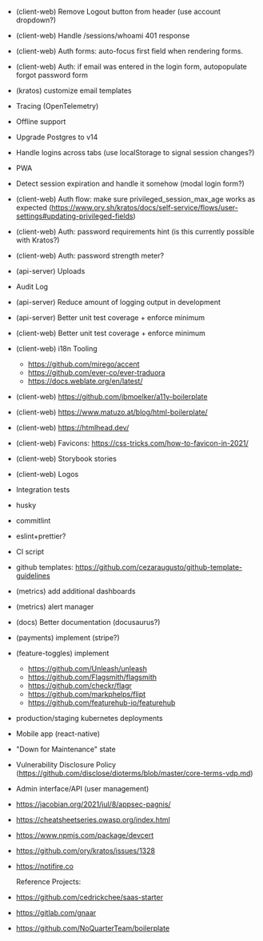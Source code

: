 - (client-web) Remove Logout button from header (use account dropdown?)
- (client-web) Handle /sessions/whoami 401 response
- (client-web) Auth forms: auto-focus first field when rendering forms.
- (client-web) Auth: if email was entered in the login form, autopopulate forgot password form
- (kratos) customize email templates
- Tracing (OpenTelemetry)
- Offline support
- Upgrade Postgres to v14
- Handle logins across tabs (use localStorage to signal session changes?)
- PWA
- Detect session expiration and handle it somehow (modal login form?)
- (client-web) Auth flow: make sure privileged_session_max_age works as expected (https://www.ory.sh/kratos/docs/self-service/flows/user-settings#updating-privileged-fields)
- (client-web) Auth: password requirements hint (is this currently possible with Kratos?)
- (client-web) Auth: password strength meter?
- (api-server) Uploads
- Audit Log
- (api-server) Reduce amount of logging output in development
- (api-server) Better unit test coverage + enforce minimum
- (client-web) Better unit test coverage + enforce minimum
- (client-web) i18n Tooling
  - https://github.com/mirego/accent
  - https://github.com/ever-co/ever-traduora
  - https://docs.weblate.org/en/latest/
- (client-web) https://github.com/jbmoelker/a11y-boilerplate
- (client-web) https://www.matuzo.at/blog/html-boilerplate/
- (client-web) https://htmlhead.dev/
- (client-web) Favicons: https://css-tricks.com/how-to-favicon-in-2021/
- (client-web) Storybook stories
- (client-web) Logos
- Integration tests
- husky
- commitlint
- eslint+prettier?
- CI script
- github templates: https://github.com/cezaraugusto/github-template-guidelines
- (metrics) add additional dashboards
- (metrics) alert manager
- (docs) Better documentation (docusaurus?)
- (payments) implement (stripe?)
- (feature-toggles) implement
  - https://github.com/Unleash/unleash
  - https://github.com/Flagsmith/flagsmith
  - https://github.com/checkr/flagr
  - https://github.com/markphelps/flipt
  - https://github.com/featurehub-io/featurehub
- production/staging kubernetes deployments
- Mobile app (react-native)
- "Down for Maintenance" state
- Vulnerability Disclosure Policy (https://github.com/disclose/dioterms/blob/master/core-terms-vdp.md)
- Admin interface/API (user management)
- https://jacobian.org/2021/jul/8/appsec-pagnis/
- https://cheatsheetseries.owasp.org/index.html
- https://www.npmjs.com/package/devcert
- https://github.com/ory/kratos/issues/1328
- https://notifire.co

  Reference Projects:

- https://github.com/cedrickchee/saas-starter
- https://gitlab.com/gnaar
- https://github.com/NoQuarterTeam/boilerplate
